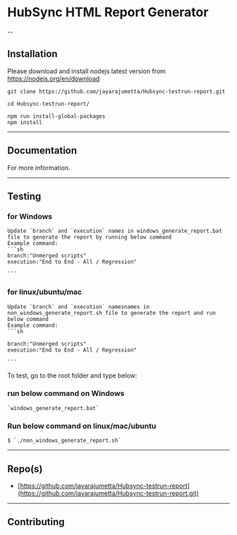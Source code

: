 HubSync HTML Report Generator
==

--

## Installation

Please download and install nodejs latest version from https://nodejs.org/en/download 

```
git clone https://github.com/jayarajumetta/Hubsync-testrun-report.git

cd Hubsync-testrun-report/

npm run install-global-packages
npm install
```

* * *

## Documentation

For more information.

* * *

## Testing

### for Windows
    Update `branch` and `execution` names in windows_generate_report.bat file to generate the report by running below command
    Example command: 
    ```sh
    branch:"Unmerged scripts"
    execution:"End to End - All / Regression"

    ```
### for linux/ubuntu/mac
    Update `branch` and `execution` namesnames in non_windows_generate_report.sh file to generate the report and run below command
    Example command: 
    ```sh

    branch:"Unmerged scripts"
    execution:"End to End - All / Regression"

    ```
To test, go to the root folder and type below:

### run below command on Windows
    `windows_generate_report.bat`
### Run below command on linux/mac/ubuntu
    $ `./non_windows_generate_report.sh`
   
* * *
 
## Repo(s)

* [https://github.com/jayarajumetta/Hubsync-testrun-report](https://github.com/jayarajumetta/Hubsync-testrun-report.git)

* * *

## Contributing
